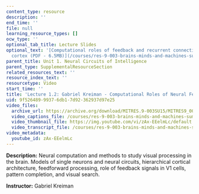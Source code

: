 ```yaml
---
content_type: resource
description: ''
end_time: ''
file: null
learning_resource_types: []
ocw_type: ''
optional_tab_title: Lecture Slides
optional_text: '[Computational roles of feedback and recurrent connections in visual
  cortex (PDF - 6.5MB)](/courses/res-9-003-brains-minds-and-machines-summer-course-summer-2015/resources/mitres_9_003sum15_lec1-2)'
parent_title: Unit 1. Neural Circuits of Intelligence
parent_type: SupplementalResourceSection
related_resources_text: ''
resource_index_text: ''
resourcetype: Video
start_time: ''
title: 'Lecture 1.2: Gabriel Kreiman - Computational Roles of Neural Feedback'
uid: 9f526489-9937-6db1-7d92-362937d97e25
video_files:
  archive_url: https://archive.org/download/MITRES.9-003SU15/MITRES9_003SU15_Lecture_1-2_300k.mp4
  video_captions_file: /courses/res-9-003-brains-minds-and-machines-summer-course-summer-2015/422650421305554a9058042aceb0d04b_zAx-EEelmLc.vtt
  video_thumbnail_file: https://img.youtube.com/vi/zAx-EEelmLc/default.jpg
  video_transcript_file: /courses/res-9-003-brains-minds-and-machines-summer-course-summer-2015/f236005c5f7b9e44ffe2234fb29fbefa_zAx-EEelmLc.pdf
video_metadata:
  youtube_id: zAx-EEelmLc
---
```


**Description:** Neural computation and methods to study visual processing in the brain. Models of single neurons and neural circuits, hierarchical cortical architecture, feedforward processing, role of feedback signals in V1 cells, pattern completion, and visual search.

**Instructor:** Gabriel Kreiman

